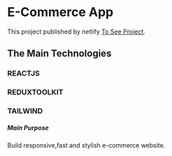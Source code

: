 # E-Commerce App

This project published by netlify [To See Project](https://640fe4ba30532a2483315634--tugcankartalecommercewebsite.netlify.app/).

## The Main Technologies 

### REACTJS 
### REDUXTOOLKIT
### TAILWIND

##### Main Purpose

Build responsive,fast and stylish e-commerce website.